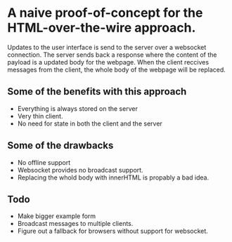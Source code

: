 # A naive proof-of-concept for the HTML-over-the-wire approach.

Updates to the user interface is send to the server over a websocket connection. The server sends back a response where the content of the payload is a updated body for the webpage. When the client reccives messages from the client, the whole body of the webpage will be replaced.

## Some of the benefits with this approach

- Everything is always stored on the server
- Very thin client.
- No need for state in both the client and the server

## Some of the drawbacks

- No offline support
- Websocket provides no broadcast support.
- Replacing the whold body with innerHTML is propably a bad idea.

## Todo

- Make bigger example form
- Broadcast messages to multiple clients.
- Figure out a fallback for browsers without support for websocket.
